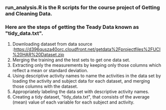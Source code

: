 ### run_analysis.R is the R scripts for the course project of Getting and Cleaning Data.
### Here are the steps of getting the Teady Data known as "tidy_data.txt".

1. Downloading dataset from data source :https://d396qusza40orc.cloudfront.net/getdata%2Fprojectfiles%2FUCI%20HAR%20Dataset.zip
2. Merging the training and the test sets to get one data set.
3. Extracting only the measurements by keeping only those columns which reflect a mean or standard deviation.
4. Using descriptive activity names to name the activities in the data set by loading the activity and subject data for each dataset, and merging those columns with the dataset.
5. Appropriately labeling the data set with descriptive activity names.
6. Creating a tidy dataset, "tidy_data.txt", that consists of the average (mean) value of each variable for each subject and activity. 
